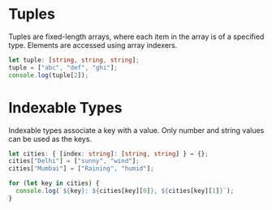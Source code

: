 # Tuples
Tuples are fixed-length arrays, where each item in the array is of a specified type.
Elements are accessed using array indexers.

```typescript
let tuple: [string, string, string];
tuple = ["abc", "def", "ghi"];
console.log(tuple[2]);
```

# Indexable Types
Indexable types associate a key with a value.
Only number and string values can be used as the keys.

```typescript
let cities: { [index: string]: [string, string] } = {};
cities["Delhi"] = ["sunny", "wind"];
cities["Mumbai"] = ["Raining", "humid"];

for (let key in cities) {
  console.log(`${key}: ${cities[key][0]}, ${cities[key][1]}`);
}
```
